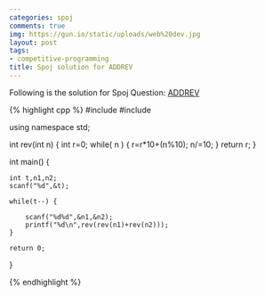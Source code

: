 ```yaml
---
categories: spoj
comments: true
img: https://gun.io/static/uploads/web%20dev.jpg
layout: post
tags:
- competitive-programming
title: Spoj solution for ADDREV
---
```


Following is the solution for Spoj Question: [ADDREV](http://www.spoj.com/problems/ADDREV/)

{% highlight cpp %}
#include <iostream>
#include <cstdio>
 
using namespace std;

int rev(int n) {
	int r=0;
	while( n ) {
		r=r*10+(n%10);
		n/=10;
	}
	return r;
}

int main() {

	int t,n1,n2;
	scanf("%d",&t);

	while(t--) {

		scanf("%d%d",&n1,&n2);
		printf("%d\n",rev(rev(n1)+rev(n2)));
	}

	return 0;
}

{% endhighlight %}